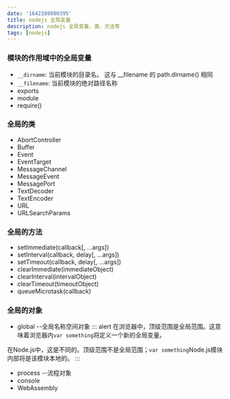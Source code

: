 ```yaml
---
date: '1642389080395'
title: nodejs 全局变量
description: nodejs 全局变量、类、方法等
tags: [nodejs]
---
```


### 模块的作用域中的全局变量
 - `__dirname`: 当前模块的目录名。 这与 __filename 的 path.dirname() 相同
 - `__filename`: 当前模块的绝对路径名称
 - exports
 - module
 - require()

### 全局的类
 - AbortController
 - Buffer
 - Event
 - EventTarget
 - MessageChannel
 - MessageEvent
 - MessagePort
 - TextDecoder
 - TextEncoder
 - URL
 - URLSearchParams

### 全局的方法
 - setImmediate(callback[, ...args])
 - setInterval(callback, delay[, ...args])
 - setTimeout(callback, delay[, ...args])
 - clearImmediate(immediateObject)
 - clearInterval(intervalObject)
 - clearTimeout(timeoutObject)
 - queueMicrotask(callback)

### 全局的对象
 - global   --全局名称空间对象
::: alert
在浏览器中，顶级范围是全局范围。这意味着浏览器内`var something`将定义一个新的全局变量。

在Node.js中，这是不同的。顶级范围不是全局范围；`var something`Node.js模块内部将是该模块本地的。
:::
 - process    --流程对象
 - console
 - WebAssembly
